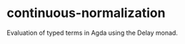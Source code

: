 continuous-normalization
========================

Evaluation of typed terms in Agda using the Delay monad.
